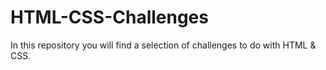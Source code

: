 # HTML-CSS-Challenges

In this repository you will find a selection of challenges to do with HTML & CSS.
